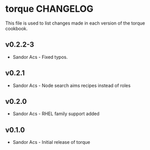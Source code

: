 torque CHANGELOG
================
This file is used to list changes made in each version of the torque cookbook.

v0.2.2-3
-----
- Sandor Acs - Fixed typos.

v0.2.1
-----
- Sandor Acs - Node search aims recipes instead of roles 

v0.2.0
-----
- Sandor Acs - RHEL family support added 

v0.1.0
-----
- Sandor Acs - Initial release of torque

